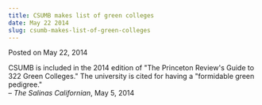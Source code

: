 ```yaml
---
title: CSUMB makes list of green colleges
date: May 22 2014
slug: csumb-makes-list-of-green-colleges
---
```





<span class="date">Posted on May 22, 2014    </span>
<p>CSUMB is included in the 2014 edition of &quot;The Princeton Review&apos;s
Guide to 322 Green Colleges.&quot; The university is cited for having a
&quot;formidable green pedigree.&quot;<br>
&#x2013; <em>The Salinas Californian</em>, May 5, 2014</br></p>





